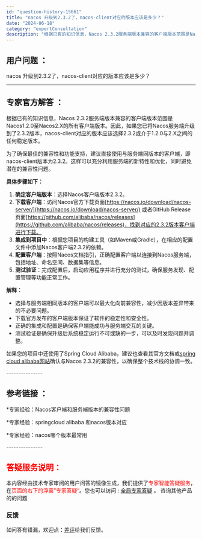 ```yaml
---
id: "question-history-15661"
title: "nacos 升级到2.3.2了，nacos-client对应的版本应该是多少？"
date: "2024-06-18"
category: "expertConsultation"
description: "根据已有的知识信息，Nacos 2.3.2服务端版本兼容的客户端版本范围是Nacos1.2.0至Nacos2.X的所有客户端版本。因此，如果您已将Nacos服务端升级到了2.3.2版本，nacos-client对应的版本应该选择2.3.2或介于1.2.0与2.X之间的任何稳定版本。为了确保最佳的兼容"
---
```


## 用户问题 ： 
 nacos 升级到2.3.2了，nacos-client对应的版本应该是多少？  

---------------
## 专家官方解答 ：

根据已有的知识信息，Nacos 2.3.2服务端版本兼容的客户端版本范围是Nacos1.2.0至Nacos2.X的所有客户端版本。因此，如果您已将Nacos服务端升级到了2.3.2版本，nacos-client对应的版本应该选择2.3.2或介于1.2.0与2.X之间的任何稳定版本。

为了确保最佳的兼容性和功能支持，建议直接使用与服务端同版本的客户端，即nacos-client版本为2.3.2。这样可以充分利用服务端的新特性和优化，同时避免潜在的兼容性问题。

**具体步骤如下：**

1. **确定客户端版本**：选择Nacos客户端版本2.3.2。
2. **下载客户端**：访问Nacos官方下载页面[https://nacos.io/download/nacos-server/](https://nacos.io/download/nacos-server/) 或者GitHub Release页面[https://github.com/alibaba/nacos/releases](https://github.com/alibaba/nacos/releases)，找到对应的2.3.2版本客户端进行下载。
3. **集成到项目中**：根据您项目的构建工具（如Maven或Gradle），在相应的配置文件中添加Nacos客户端2.3.2的依赖。
4. **配置客户端**：按照Nacos文档指引，正确配置客户端以连接到Nacos服务端，包括地址、命名空间、数据集等信息。
5. **测试验证**：完成配置后，启动应用程序并进行充分的测试，确保服务发现、配置管理等功能正常工作。

**解释：**
- 选择与服务端相同版本的客户端可以最大化向前兼容性，减少因版本差异带来的不必要问题。
- 下载官方发布的客户端版本保证了软件的稳定性和安全性。
- 正确的集成和配置是确保客户端能成功与服务端交互的关键。
- 测试验证是确保升级后系统稳定运行不可或缺的一步，可以及时发现问题并调整。

如果您的项目中还使用了Spring Cloud Alibaba，建议也查看其官方文档或[spring cloud alibaba网站](https://sca.aliyun.com/docs/2023/overview/version-explain/?spm=5176.29160081.0.0.74801a15rjcsKN)确认与Nacos 2.3.2的兼容性，以确保整个技术栈的协调一致。


<font color="#949494">---------------</font> 


## 参考链接 ：

*专家经验：Nacos客户端和服务端版本的兼容性问题 
 
 *专家经验：springcloud alibaba 和nacos版本对应 
 
 *专家经验：nacos哪个版本最常用 


 <font color="#949494">---------------</font> 
 


## <font color="#FF0000">答疑服务说明：</font> 

本内容经由技术专家审阅的用户问答的镜像生成，我们提供了<font color="#FF0000">专家智能答疑服务</font>，在<font color="#FF0000">页面的右下的浮窗”专家答疑“</font>。您也可以访问 : [全局专家答疑](https://answer.opensource.alibaba.com/docs/intro) 。 咨询其他产品的的问题

### 反馈
如问答有错漏，欢迎点：[差评](https://ai.nacos.io/user/feedbackByEnhancerGradePOJOID?enhancerGradePOJOId=15713)给我们反馈。
